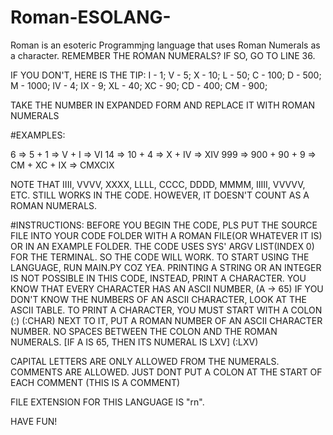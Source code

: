 # Roman-ESOLANG-
Roman is an esoteric Programmjng language that uses Roman Numerals as a character.
REMEMBER THE ROMAN NUMERALS? IF SO, GO TO LINE 36.

IF YOU DON'T, HERE IS THE TIP:
I - 1;
V - 5;
X - 10;
L - 50;
C - 100;
D - 500;
M - 1000;
IV - 4;
IX - 9;
XL - 40;
XC - 90;
CD - 400;
CM - 900;

TAKE THE NUMBER IN EXPANDED FORM AND REPLACE IT WITH ROMAN NUMERALS

#EXAMPLES:

6  => 5 + 1 => V + I => VI
14 => 10 + 4 => X + IV => XIV
999 => 900 + 90 + 9 => CM + XC + IX => CMXCIX

NOTE THAT IIII, VVVV, XXXX, LLLL, CCCC, DDDD, MMMM, IIIII, VVVVV, ETC. STILL WORKS IN THE CODE. HOWEVER, IT DOESN'T COUNT AS A ROMAN NUMERALS.

#INSTRUCTIONS:
BEFORE YOU BEGIN THE CODE, PLS PUT THE SOURCE FILE INTO YOUR CODE FOLDER WITH A ROMAN FILE(OR WHATEVER IT IS) OR IN AN EXAMPLE FOLDER. THE CODE USES SYS' ARGV LIST(INDEX 0) FOR THE TERMINAL. SO THE CODE WILL WORK.
TO START USING THE LANGUAGE, RUN MAIN.PY COZ YEA.
PRINTING A STRING OR AN INTEGER IS NOT POSSIBLE IN THIS CODE, INSTEAD, PRINT A CHARACTER.
YOU KNOW THAT EVERY CHARACTER HAS AN ASCII NUMBER,
(A -> 65)
IF YOU DON'T KNOW THE NUMBERS OF AN ASCII CHARACTER, LOOK AT THE ASCII TABLE.
TO PRINT A CHARACTER, YOU MUST START WITH A COLON (:)
(:CHAR)
NEXT TO IT, PUT A ROMAN NUMBER OF AN ASCII CHARACTER NUMBER. NO SPACES BETWEEN THE COLON AND THE ROMAN NUMERALS.
[IF A IS 65, THEN ITS NUMERAL IS LXV]
(:LXV)

CAPITAL LETTERS ARE ONLY ALLOWED FROM THE NUMERALS.
COMMENTS ARE ALLOWED. JUST DONT PUT A COLON AT THE START OF EACH COMMENT
(THIS IS A COMMENT)

FILE EXTENSION FOR THIS LANGUAGE IS "rn".

HAVE FUN!
